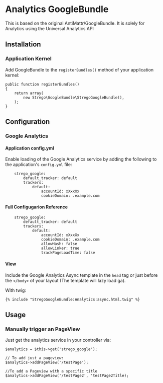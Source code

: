 # Analytics GoogleBundle

This is based on the original AntiMattr/GoogleBundle. It is solely for Analytics using the Universal Analytics API

## Installation

### Application Kernel

Add GoogleBundle to the `registerBundles()` method of your application kernel:

    public function registerBundles()
    {
        return array(
            new Strego\GoogleBundle\StregoGoogleBundle(),
        );
    }

## Configuration

### Google Analytics

#### Application config.yml

Enable loading of the Google Analytics service by adding the following to
the application's `config.yml` file:

        strego_google:
            default_tracker: default
            trackers:
                default:
                    accountId: xXxxXx
                    cookieDomain: .example.com

#### Full Configugarion Reference

        strego_google:
            default_tracker: default
            trackers:
                default:
                    accountId: xXxxXx
                    cookieDomain: .example.com
                    allowHash: false
                    allowLinker: true
                    trackPageLoadTime: false
                    

#### View

Include the Google Analytics Async template in the `head` tag or just before the `</body>` of your layout (The template will lazy load ga).

With twig:

    {% include "StregoGoogleBundle:Analytics:async.html.twig" %}

## Usage

### Manually trigger an PageView

Just get the analytics service in your controller via:

    $analytics = $this->get('strego_google');

    // To add just a pageview:
    $analytics->addPageView('/testPage');

    //To add a Pageview with a specific title
    $analytics->addPageView('/testPage2', 'testPage2Title);





